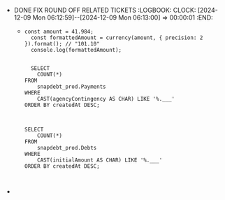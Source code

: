 - DONE FIX ROUND OFF RELATED TICKETS
  :LOGBOOK:
  CLOCK: [2024-12-09 Mon 06:12:59]--[2024-12-09 Mon 06:13:00] =>  00:00:01
  :END:
	- ```apl
	  const amount = 41.984;
	    const formattedAmount = currency(amount, { precision: 2 }).format(); // "101.10"
	    console.log(formattedAmount);
	    
	    
	    SELECT 
	      COUNT(*)
	  FROM
	      snapdebt_prod.Payments
	  WHERE
	      CAST(agencyContingency AS CHAR) LIKE '%.___'
	  ORDER BY createdAt DESC;
	  
	  
	  
	  SELECT 
	      COUNT(*)
	  FROM
	      snapdebt_prod.Debts
	  WHERE
	      CAST(initialAmount AS CHAR) LIKE '%.___'
	  ORDER BY createdAt DESC;
	  
	  
	  
	  ```
-